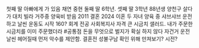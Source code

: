 첫째 딸 아빠에게 가 있음
채연 중현
둘째 딸 6학년. 셋째 딸 3학년
88년생
양천구 살다가 대치 빌라 거주중
양육비 받음
2011 결혼 2024 이혼
두 자녀 양육 중
샤브샤브
운전하고 날씬 운동도 시작
160? 
회계 전공
사회복지사 자격
큰 
시금치 샐러드.  내가 주문한 시금치를 이미 주문했더라 #공통점 
돈을 무엇으로 벌지가 확실 하지 않다
자건거 운전 날씬 
헤어질때 먼저 악수를 제안함.
결혼전 성불구남 확인 위해 만져보기? 시전? 


